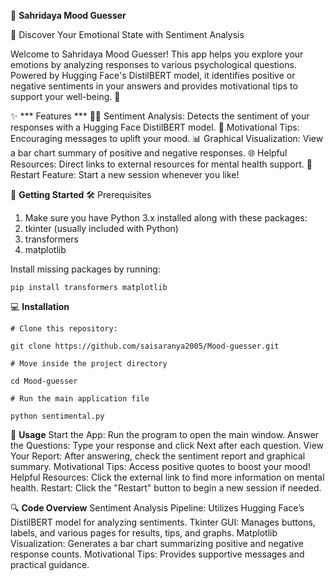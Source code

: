 🌟 **Sahridaya Mood Guesser**

🧠 Discover Your Emotional State with Sentiment Analysis

Welcome to Sahridaya Mood Guesser! This app helps you explore your emotions by analyzing responses to various psychological questions. Powered by Hugging Face's DistilBERT model, it identifies positive or negative sentiments in your answers and provides motivational tips to support your well-being. 🌈

✨ *** Features ***
🕵️‍♂️ Sentiment Analysis: Detects the sentiment of your responses with a Hugging Face DistilBERT model.
🌈 Motivational Tips: Encouraging messages to uplift your mood.
📊 Graphical Visualization: View a bar chart summary of positive and negative responses.
🌐 Helpful Resources: Direct links to external resources for mental health support.
🔄 Restart Feature: Start a new session whenever you like!


🚀 **Getting Started**
🛠️ Prerequisites
1) Make sure you have Python 3.x installed along with these packages:
2) tkinter (usually included with Python)
3) transformers
4) matplotlib

Install missing packages by running:
```
pip install transformers matplotlib

```
 
 💻 **Installation**

```
# Clone this repository:

git clone https://github.com/saisaranya2005/Mood-guesser.git

# Move inside the project directory

cd Mood-guesser

# Run the main application file

python sentimental.py

```
🎉 **Usage**
Start the App: Run the program to open the main window.
Answer the Questions: Type your response and click Next after each question.
View Your Report: After answering, check the sentiment report and graphical summary.
Motivational Tips: Access positive quotes to boost your mood!
Helpful Resources: Click the external link to find more information on mental health.
Restart: Click the "Restart" button to begin a new session if needed.

🔍 **Code Overview**
Sentiment Analysis Pipeline: Utilizes Hugging Face’s DistilBERT model for analyzing sentiments.
Tkinter GUI: Manages buttons, labels, and various pages for results, tips, and graphs.
Matplotlib Visualization: Generates a bar chart summarizing positive and negative response counts.
Motivational Tips: Provides supportive messages and practical guidance.

